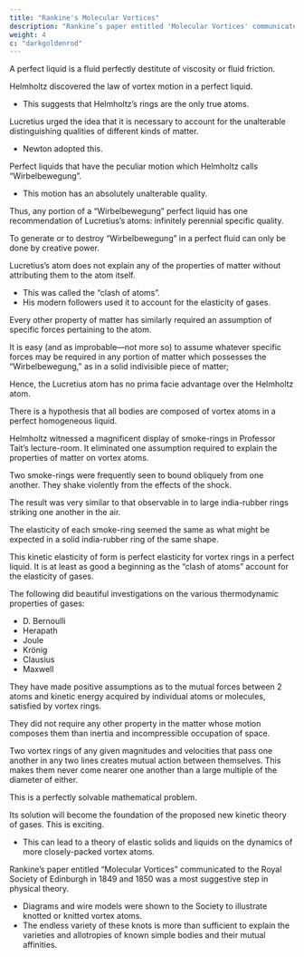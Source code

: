 ```yaml
---
title: "Rankine's Molecular Vortices"
description: "Rankine’s paper entitled 'Molecular Vortices' communicated to the Royal Society of Edinburgh in 1849 and 1850 was a most suggestive step in physical theory"
weight: 4
c: "darkgoldenrod"
---
```



<!-- On Vortex Atoms -->

<!-- Proceedings of the Royal Society of Edinburgh, Vol. VI, 1867, pp. 94-105. -->


A perfect liquid is a fluid perfectly destitute of viscosity or fluid friction.

Helmholtz discovered the law of vortex motion in a perfect liquid. 
- This suggests that Helmholtz’s rings are the only true atoms. 

<!-- For the only pretext seeming to justify the monstrous assumption of infinitely strong and infinitely rigid pieces of matter,  -->

<!-- the existence of which is asserted as a probable hypothesis by some of the greatest modern chemists in thei rashly-worded introductory statements, is that urged by  -->

Lucretius urged the idea that it is necessary to account for the unalterable distinguishing qualities of different kinds of matter.
- Newton adopted this. 


Perfect liquids that have the peculiar motion which Helmholtz calls “Wirbelbewegung”. 
- This motion has an absolutely unalterable quality.

Thus, any portion of a “Wirbelbewegung” perfect liquid has one recommendation of Lucretius’s atoms: infinitely perennial specific quality. 

To generate or to destroy “Wirbelbewegung” in a perfect fluid can only be done by creative power. 

Lucretius’s atom does not explain any of the properties of matter without attributing them to the atom itself.
- This was called the “clash of atoms”.
- His modern followers used it to account for the elasticity of gases. 

Every other property of matter has similarly required an assumption of specific forces pertaining to the atom.

It is easy (and as improbable—not more so) to assume whatever specific forces may be required in any portion of matter which possesses the “Wirbelbewegung,” as in a solid indivisible piece of matter; 

Hence, the Lucretius atom has no prima facie advantage over the Helmholtz atom. 

There is a hypothesis that all bodies are composed of vortex atoms in a perfect homogeneous liquid.

Helmholtz witnessed a magnificent display of smoke-rings in Professor Tait’s lecture-room. It eliminated one  assumption required to explain the properties of matter on vortex atoms. 


Two smoke-rings were frequently seen to bound obliquely from one another. They shake violently from the effects of the shock. 

The result was very similar to that observable in to large india-rubber rings striking one another in the air.

The elasticity of each smoke-ring seemed the same as what might be expected in a solid india-rubber ring of the same shape.
<!-- , from what we know of the viscosity of india-rubber. -->

This kinetic elasticity of form is perfect elasticity for vortex rings in a perfect liquid. It is at least as good a beginning as the “clash of atoms” account for the elasticity of gases. 

The following did beautiful investigations on the various thermodynamic properties of gases:
- D. Bernoulli
- Herapath
- Joule
- Krönig
- Clausius
- Maxwell

They have made positive assumptions as to the mutual forces between 2 atoms and kinetic energy acquired by individual atoms or molecules, satisfied by vortex rings. 

They did not require any other property in the matter whose motion composes them than inertia and incompressible occupation of space. 

<!-- A full mathematical investigation of  -->

Two vortex rings of any given magnitudes and velocities that pass one another in any two lines creates mutual action between themselves. This makes them never come nearer one another than a large multiple of the diameter of either. 

This is a perfectly solvable mathematical problem.

<!-- The novelty of the circumstances contemplated presents difficulties of an exciting character.  -->

Its solution will become the foundation of the proposed new kinetic theory of gases. This is exciting.
- This can lead to a theory of elastic solids and liquids on the dynamics of more closely-packed vortex atoms.

Rankine’s paper entitled “Molecular Vortices” communicated to the Royal Society of Edinburgh in 1849 and 1850 was a most suggestive step in physical theory.
- Diagrams and wire models were shown to the Society to illustrate knotted or knitted vortex atoms.
- The endless variety of these knots is more than sufficient to explain the varieties and allotropies of known simple bodies and their mutual affinities. 
